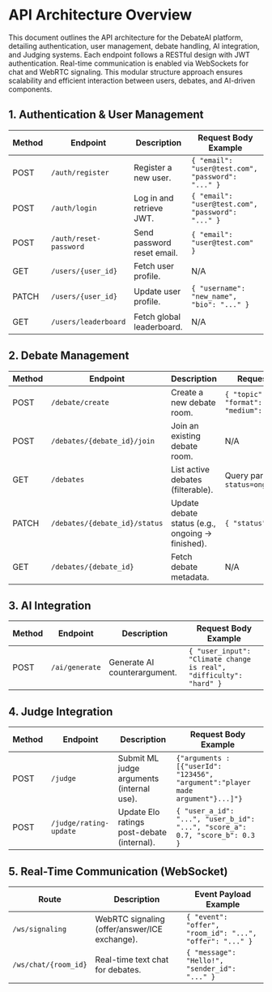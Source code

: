 # API Architecture Overview

This document outlines the API architecture for the DebateAI platform, detailing authentication, user management, debate handling, AI integration, and Judging systems. Each endpoint follows a RESTful design with JWT authentication. Real-time communication is enabled via WebSockets for chat and WebRTC signaling. This modular structure approach ensures scalability and efficient interaction between users, debates, and AI-driven components.

## 1. Authentication & User Management

| Method | Endpoint | Description | Request Body Example |
|--------|---------|-------------|----------------------|
| POST   | `/auth/register` | Register a new user. | `{ "email": "user@test.com", "password": "..." }` |
| POST   | `/auth/login` | Log in and retrieve JWT. | `{ "email": "user@test.com", "password": "..." }` |
| POST   | `/auth/reset-password` | Send password reset email. | `{ "email": "user@test.com" }` |
| GET    | `/users/{user_id}` | Fetch user profile. | N/A |
| PATCH  | `/users/{user_id}` | Update user profile. | `{ "username": "new_name", "bio": "..." }` |
| GET    | `/users/leaderboard` | Fetch global leaderboard. | N/A |


## 2. Debate Management

| Method | Endpoint | Description | Request Body Example |
|--------|---------|-------------|----------------------|
| POST   | `/debate/create` | Create a new debate room. | `{ "topic": "Climate Change", "format": "public", "medium": "video" }` |
| POST   | `/debates/{debate_id}/join` | Join an existing debate room. | N/A |
| GET    | `/debates` | List active debates (filterable). | Query params: `?status=ongoing&format=public` |
| PATCH  | `/debates/{debate_id}/status` | Update debate status (e.g., ongoing → finished). | `{ "status": "finished" }` |
| GET    | `/debates/{debate_id}` | Fetch debate metadata. | N/A |


## 3. AI Integration

| Method | Endpoint | Description | Request Body Example |
|--------|---------|-------------|----------------------|
| POST   | `/ai/generate` | Generate AI counterargument. | `{ "user_input": "Climate change is real", "difficulty": "hard" }` |


## 4. Judge Integration

| Method | Endpoint | Description | Request Body Example |
|--------|---------|-------------|----------------------|
| POST   | `/judge` | Submit ML judge arguments (internal use). | `{"arguments : [{"userId": "123456", "argument":"player made argument"}...]"}` |
| POST   | `/judge/rating-update` | Update Elo ratings post-debate (internal). | `{ "user_a_id": "...", "user_b_id": "...", "score_a": 0.7, "score_b": 0.3 }` |

## 5. Real-Time Communication (WebSocket)

| Route | Description | Event Payload Example |
|--------|-------------|----------------------|
| `/ws/signaling` | WebRTC signaling (offer/answer/ICE exchange). | `{ "event": "offer", "room_id": "...", "offer": "..." }` |
| `/ws/chat/{room_id}` | Real-time text chat for debates. | `{ "message": "Hello!", "sender_id": "..." }` |


